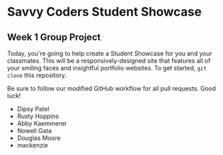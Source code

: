# Savvy Coders Student Showcase
## Week 1 Group Project

Today, you're going to help create a Student Showcase for you and your classmates. This will be a responsively-designed site that features all of your smiling faces and insightful portfolio websites. To get started, `git clone` this repository.

Be sure to follow our modified GitHub workflow for all pull requests. Good luck!

* Dipsy Patel
* Rusty Hoppins
* Abby Kaemmerer
* Nowell Gata
* Douglas Moore
* mackenzie
